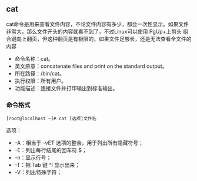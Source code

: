 ##		cat

cat命令是用来查看文件内容，不论文件内容有多少，都会一次性显示。如果文件非常大，那么文件开头的内容就看不到了，不过Linux可以使用   PgUp+上剪头 组合键向上翻页，但这种翻页是有极限的，如果文件足够长，还是无法查看全文件的内容

* 命令名称：cat。
*  英文原意：concatenate files and print on the standard output。
*  所在路径：/bin/cat。
*  执行权限：所有用户。
*  功能描述：连接文件并打印输出到标准输出。

###  命令格式

```
[root@localhost ~]# cat [选项]文件名
```

选项：

* -A：相当于 -vET 选项的整合，用于列出所有隐藏符号；
*  -E：列出每行结尾的回车符 $；
*  -n：显示行号；
*  -T：把 Tab 键 ^I 显示出来；
*  -V：列出特殊字符；